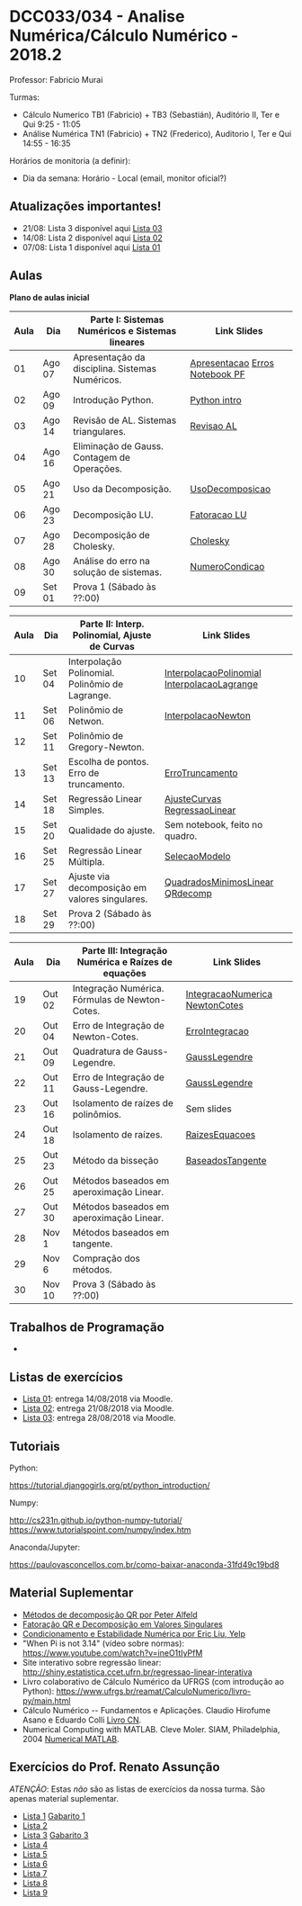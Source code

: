 ﻿DCC033/034 - Analise Numérica/Cálculo Numérico - 2018.2
=======================================================

Professor: Fabricio Murai

Turmas:
 * Cálculo Numerico TB1 (Fabricio) + TB3 (Sebastián), Auditório II, Ter e Qui 9:25 - 11:05
 * Análise Numérica TN1 (Fabricio) + TN2 (Frederico), Auditorio I, Ter e Qui 14:55 - 16:35

Horários de monitoria (a definir):

 * Dia da semana: Horário - Local (email, monitor oficial?)



Atualizações importantes!
-------------------------
 * 21/08: Lista 3 disponível aqui [Lista 03]
 * 14/08: Lista 2 disponível aqui [Lista 02]
 * 07/08: Lista 1 disponível aqui [Lista 01]

Aulas
-----

**Plano de aulas inicial**

|Aula  |  Dia     | Parte I: Sistemas Numéricos e Sistemas lineares | Link Slides |
|------|----------|--------------------------------------------------------------|-------------|
|01|Ago 07| Apresentação da disciplina. Sistemas Numéricos.  | [Apresentacao] [Erros] [Notebook PF] |
|02|Ago 09| Introdução Python. | [Python intro]|
|03|Ago 14| Revisão de AL. Sistemas triangulares. |  [Revisao AL] |
|04|Ago 16| Eliminação de Gauss. Contagem de Operações. | |
|05|Ago 21| Uso da Decomposição. | [UsoDecomposicao] |
|06|Ago 23| Decomposição LU. | [Fatoracao LU] |
|07|Ago 28| Decomposição de Cholesky. | [Cholesky]|
|08|Ago 30| Análise do erro na solução de sistemas. | [NumeroCondicao] |
|09|Set 01| Prova 1 (Sábado às ??:00) | |

|Aula  |  Dia     | Parte II: Interp. Polinomial, Ajuste de Curvas | Link Slides |
|------|----------|--------------------------------------------------------------|-------------|
|10 | Set 04 | Interpolação Polinomial. Polinômio de Lagrange.  | [InterpolacaoPolinomial] [InterpolacaoLagrange]|
|11 | Set 06 | Polinômio de Netwon.  | [InterpolacaoNewton]|
|12 | Set 11 | Polinômio de Gregory-Newton.  | |
|13 | Set 13 | Escolha de pontos. Erro de truncamento.  |  [ErroTruncamento] |
|14 | Set 18 | Regressão Linear Simples.  | [AjusteCurvas] [RegressaoLinear] |
|15 | Set 20 | Qualidade do ajuste.  | Sem notebook, feito no quadro. |
|16 | Set 25 | Regressão Linear Múltipla.  | [SelecaoModelo] |
|17 | Set 27 | Ajuste via decomposição em valores singulares.  | [QuadradosMinimosLinear] [QRdecomp] |
|18 | Set 29  | Prova 2 (Sábado às ??:00)                        | |


|Aula  |  Dia     | Parte III: Integração Numérica e Raízes de equações    | Link Slides |
|------|----------|--------------------------------------------------------------|-------------|
|19 |Out 02| Integração Numérica. Fórmulas de Newton-Cotes.   | [IntegracaoNumerica] [NewtonCotes] | 
|20 |Out 04| Erro de Integração de Newton-Cotes.  | [ErroIntegracao]|
|21 |Out 09|  Quadratura de Gauss-Legendre.  |  [GaussLegendre]|
|22 |Out 11| Erro de Integração de Gauss-Legendre. | [GaussLegendre] |
|23 |Out 16 | Isolamento de raízes de polinômios. | Sem slides |
|24 |Out 18 | Isolamento de raízes.  | [RaizesEquacoes] |
|25 |Out 23 | Método da bisseção  | [BaseadosTangente] |
|26 |Out 25 | Métodos baseados em aperoximação Linear.  |  |
|27 |Out 30 | Métodos baseados em aperoximação Linear. |   |
|28| Nov 1 | Métodos baseados em tangente. |             |
|29| Nov 6 | Compração dos métodos. |             |
|30| Nov 10 | Prova 3 (Sábado às ??:00)                                           |             |

Trabalhos de Programação
------------------------
 * 


Listas de exercícios
--------------------
 * [Lista 01]: entrega 14/08/2018 via Moodle.
 * [Lista 02]: entrega 21/08/2018 via Moodle.
 * [Lista 03]: entrega 28/08/2018 via Moodle.

Tutoriais
---------
Python:

https://tutorial.djangogirls.org/pt/python_introduction/

Numpy:

http://cs231n.github.io/python-numpy-tutorial/
https://www.tutorialspoint.com/numpy/index.htm

Anaconda/Jupyter:

https://paulovasconcellos.com.br/como-baixar-anaconda-31fd49c19bd8


Material Suplementar
--------------------
* [Métodos de decomposição QR por Peter Alfeld](https://pdfs.semanticscholar.org/6b42/3dfa845827ca4dc57f6f1736754e938b9c58.pdf)
* [Fatoração QR e Decomposição em Valores Singulares](http://www.cs.princeton.edu/courses/archive/fall11/cos323/notes/cos323_f11_lecture09_svd.pdf)
* [Condicionamento e Estabilidade Numérica por Eric Liu, Yelp](http://web.mit.edu/ehliu/Public/Yelp/conditioning_and_precision.pdf)
* "When Pi is not 3.14" (vídeo sobre normas): https://www.youtube.com/watch?v=ineO1tIyPfM
* Site interativo sobre regressão linear: http://shiny.estatistica.ccet.ufrn.br/regressao-linear-interativa
* Livro colaborativo de Cálculo Numérico da UFRGS (com introdução ao Python): https://www.ufrgs.br/reamat/CalculoNumerico/livro-py/main.html
* Cálculo Numérico -- Fundamentos e Aplicações. Claudio Hirofume Asano e Eduardo Colli [Livro CN].
* Numerical Computing with MATLAB. Cleve Moler. SIAM, Philadelphia, 2004 [Numerical MATLAB].


[Livro CN]: https://www.ime.usp.br/~asano/LivroNumerico/LivroNumerico.pdf
[Numerical MATLAB]: http://www.mathworks.com/moler/index_ncm.html


Exercícios do Prof. Renato Assunção
-----------------------------------
*ATENÇÃO*: Estas *não* são as listas de exercícios da nossa turma. São apenas material suplementar.
 * [Lista 1] [Gabarito 1]
 * [Lista 2]
 * [Lista 3] [Gabarito 3]
 * [Lista 4]
 * [Lista 5]
 * [Lista 6]
 * [Lista 7]
 * [Lista 8]
 * [Lista 9]

[Lista 01]: ../../ancn_slides/semana1.pdf
[Lista 02]: ../../ancn_slides/semana2.pdf
[Lista 03]: ../../ancn_slides/semana3.pdf
[Lista SL]: ../../ancn_slides/lista1.pdf
[Lista SL2]: ../../ancn_slides/lista2.pdf
[Lista IP]: ../../ancn_slides/lista3.pdf
[Lista AC]: ../../ancn_slides/listaAC.pdf
[Lista IN]: ../../ancn_slides/listaIN.pdf
[Lista RE]: ../../ancn_slides/listaRE.pdf
[Lista 1]: http://homepages.dcc.ufmg.br/~assuncao/an/Lista01.pdf
[Gabarito 1]: http://homepages.dcc.ufmg.br/~assuncao/an/gabarito_lista_01.pdf
[Lista 2]: http://homepages.dcc.ufmg.br/~assuncao/an/Lista02.pdf
[Lista 3]: http://homepages.dcc.ufmg.br/~assuncao/an/Lista03.pdf
[Gabarito 3]: http://homepages.dcc.ufmg.br/~assuncao/an/gabarito_lista_03.pdf
[Lista 4]: http://homepages.dcc.ufmg.br/~assuncao/an/Lista04.pdf
[Lista 5]: http://homepages.dcc.ufmg.br/~assuncao/an/Lista05.pdf
[Lista 6]: http://homepages.dcc.ufmg.br/~assuncao/an/Exerc06.pdf
[Lista 7]: http://homepages.dcc.ufmg.br/~assuncao/an/Lista07.pdf
[Lista 8]: http://homepages.dcc.ufmg.br/~assuncao/an/Lista08.pdf
[Lista 9]: http://homepages.dcc.ufmg.br/~assuncao/an/Lista09.pdf

[EDOs]:../../ancn_slides/aula-solucao-edo.pdf
[Apresentacao]:../../ancn_slides/Apresentacao.pdf
[Otimizacao 1]:../../ancn_slides/raizes-otimizacao.pdf
[Otimizacao 2]:../../ancn_slides/raizes-otimizacao03.pdf
[TP2]:../../ancn_slides/TP2.ipynb
[TP1]:../../ancn_slides/TP1.ipynb
[Python intro]:https://nbviewer.jupyter.org/github/data-8/stat89a/blob/gh-pages/MatricesAndGraphsNB1.ipynb
[Otimizacao]:https://nbviewer.jupyter.org/github/fabriciomurai/teaching/blob/master/ancn_slides/MinimosLocais.ipynb
[GaussLegendre]:https://nbviewer.jupyter.org/github/fabriciomurai/teaching/blob/master/ancn_slides/GaussLegendre.ipynb
[ErroIntegracao]:https://nbviewer.jupyter.org/github/fabriciomurai/teaching/blob/master/ancn_slides/ErroIntegracao.ipynb
[QuadradosMinimosLinear]:https://nbviewer.jupyter.org/github/fabriciomurai/teaching/blob/master/ancn_slides/QuadradosMinimosLinear.ipynb
[RaizesEquacoes]:https://nbviewer.jupyter.org/github/fabriciomurai/teaching/blob/master/ancn_slides/RaizesEquacoes.ipynb
[BaseadosAproxLinear]:https://nbviewer.jupyter.org/github/fabriciomurai/teaching/blob/master/ancn_slides/BaseadosAproxLinear.ipynb
[BaseadosTangente]:https://nbviewer.jupyter.org/github/fabriciomurai/teaching/blob/master/ancn_slides/BaseadosTangente.ipynb
[Otimizacao]:https://nbviewer.jupyter.org/github/fabriciomurai/teaching/blob/master/ancn_slides/MinimosLocais.ipynb
[RegressaoLinear]:https://nbviewer.jupyter.org/github/fabriciomurai/teaching/blob/master/ancn_slides/RegressaoLinear.ipynb
[AjusteCurvas]:https://nbviewer.jupyter.org/github/fabriciomurai/teaching/blob/master/ancn_slides/AjusteCurvas.ipynb
[SelecaoModelo]:https://nbviewer.jupyter.org/github/fabriciomurai/teaching/blob/master/ancn_slides/SelecaoModelo.ipynb
[IntegracaoNumerica]:https://nbviewer.jupyter.org/github/fabriciomurai/teaching/blob/master/ancn_slides/IntegracaoNumerica.ipynb
[NewtonCotes]:https://nbviewer.jupyter.org/github/fabriciomurai/teaching/blob/master/ancn_slides/NewtonCotes.ipynb
[InterpolacaoPolinomial]:https://nbviewer.jupyter.org/github/fabriciomurai/teaching/blob/master/ancn_slides/InterpolacaoPolinomial.ipynb
[InterpolacaoLagrange]:https://nbviewer.jupyter.org/github/fabriciomurai/teaching/blob/master/ancn_slides/InterpolacaoLagrange.ipynb
[ErroTruncamento]:https://nbviewer.jupyter.org/github/fabriciomurai/teaching/blob/master/ancn_slides/ErroTruncamento.ipynb
[InterpolacaoNewton]:https://nbviewer.jupyter.org/github/fabriciomurai/teaching/blob/master/ancn_slides/InterpolacaoNewton.ipynb
[Notebook PF]:https://nbviewer.jupyter.org/github/fabriciomurai/teaching/blob/master/ancn_slides/PontoFlutuante.ipynb
[Revisao AL]:https://nbviewer.jupyter.org/github/fabriciomurai/teaching/blob/master/ancn_slides/RevisaoAL.ipynb
[Fatoracao LU]:https://nbviewer.jupyter.org/github/fabriciomurai/teaching/blob/master/ancn_slides/FatoracaoLU.ipynb
[Cholesky]:https://nbviewer.jupyter.org/github/fabriciomurai/teaching/blob/master/ancn_slides/Cholesky.ipynb
[SVD]:https://nbviewer.jupyter.org/github/fabriciomurai/teaching/blob/master/ancn_slides/SVD.ipynb
[UsoDecomposicao]:https://nbviewer.jupyter.org/github/fabriciomurai/teaching/blob/master/ancn_slides/UsoDecomposicao.ipynb
[NumeroCondicao]:https://nbviewer.jupyter.org/github/fabriciomurai/teaching/blob/master/ancn_slides/NumeroCondicao.ipynb
[DecomposicaoEspectral]:https://nbviewer.jupyter.org/github/fabriciomurai/teaching/blob/master/ancn_slides/DecomposicaoEspectral.ipynb


[00-Intro]: ../../ancn_slides/00te-Intro.pdf
[01-Pseudo]: ../../ancn_slides/01-Conceitos.pdf
[02-SL]: ../../ancn_slides/02-SistemasLineares.pdf
[02-AL]: ../../ancn_slides/A02-RevisaoAL.pdf
[03-SN]: ../../ancn_slides/A03-SistemasNumericos.pdf
[04-SL]: ../../ancn_slides/A04-SistemasLineares.pdf
[Aula05]: ../../ancn_slides/A05-DecomposicaoLU.pdf
[Aula06]: ../../ancn_slides/A06-Cholesky.pdf
[Aula07]: ../../ancn_slides/A07-UsoDecomposicao.pdf
[Aula08]: ../../ancn_slides/A08-Condicionamento.pdf
[Aula09]: ../../ancn_slides/A09-Interpolacao.pdf
[Aula10]: ../../ancn_slides/A10-PolinomioNewton.pdf
[Aula11]: ../../ancn_slides/A11-GregoryNewton.pdf
[Aula12]: ../../ancn_slides/A12-ErroInterpolacao.pdf
[Erros]: ../../ancn_slides/PontoFlutuanteErros.pdf
[QRdecomp]: ../../ancn_slides/QRdecomp.pdf
[QuizzTeorico]: ../../ancn_slides/quizz-theory.pdf
[GabaritoTeorico]: ../../ancn_slides/gabarito-theory.pdf
[Quizz01]: ../../ancn_slides/quizz01.pdf
[Quizz02]: ../../ancn_slides/gabarito02.pdf
[Quizz03]: ../../ancn_slides/gabarito03.pdf
[Quizz04]: ../../ancn_slides/gabarito04.pdf
[Quizz05]: ../../ancn_slides/gabarito05.pdf
[Quizz06]: ../../ancn_slides/gabarito06.pdf
[Quizz07]: ../../ancn_slides/gabarito07.pdf
[Quizz08]: ../../ancn_slides/gabarito08.pdf
[Quizz09]: ../../ancn_slides/gabarito09.pdf
[Maratona]: ../../ancn_slides/divulgacao-maratona.pdf
[Notas]: https://docs.google.com/spreadsheets/d/1s3jH3t-UhV2gQFDU8lJxeavxx06HK-6vq22bMz0Gnp4/edit?usp=sharing
[Formulario]: http://homepages.dcc.ufmg.br/~lcerf/slides/formulario.pdf

[P2-Notas]: https://drive.google.com/open?id=1ZbdjVT78HYdY5fVuoqiAxi1AelN-ngjD53r5_XgiG2s
[P1-Stats]: ../../ancn_slides/p1_stats.pdf
[P2-Stats]: ../../ancn_slides/p2_stats.pdf
[P1-Notas]: ../../ancn_slides/p1_notas_an.pdf
[Aula09]: ../../ancn_slides/A09-Interpolacao.pdf
[03-Interpolacao]: ../../ancn_slides/03-InterpolacaoPolinomial.pdf
